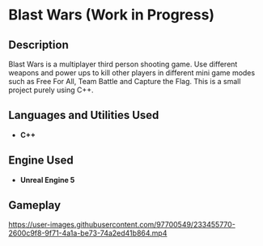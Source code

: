 <h1>Blast Wars (Work in Progress)</h1>

<h2>Description</h2>
Blast Wars is a multiplayer third person shooting game. Use different weapons and power ups to kill other players in different mini game modes such as Free For All, Team Battle and Capture the Flag. This is a small project purely using C++.
<br /> 


<h2>Languages and Utilities Used</h2>

- <b>C++</b> 

<h2>Engine Used </h2>

- <b>Unreal Engine 5</b>

<h2>Gameplay</h2>





https://user-images.githubusercontent.com/97700549/233455770-2600c9f8-9f71-4a1a-be73-74a2ed41b864.mp4



